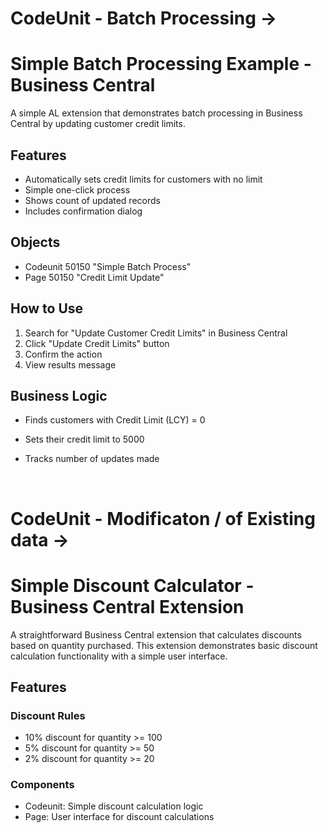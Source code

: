
# CodeUnit - Batch Processing ->


# Simple Batch Processing Example - Business Central

A simple AL extension that demonstrates batch processing in Business Central by updating customer credit limits.

## Features

- Automatically sets credit limits for customers with no limit
- Simple one-click process
- Shows count of updated records
- Includes confirmation dialog

## Objects

- Codeunit 50150 "Simple Batch Process"
- Page 50150 "Credit Limit Update"

## How to Use

1. Search for "Update Customer Credit Limits" in Business Central
2. Click "Update Credit Limits" button
3. Confirm the action
4. View results message

## Business Logic

- Finds customers with Credit Limit (LCY) = 0
- Sets their credit limit to 5000
- Tracks number of updates made

  <br>


# CodeUnit - Modificaton / of Existing data  ->

# Simple Discount Calculator - Business Central Extension

A straightforward Business Central extension that calculates discounts based on quantity purchased. This extension demonstrates basic discount calculation functionality with a simple user interface.

## Features

### Discount Rules
- 10% discount for quantity >= 100
- 5% discount for quantity >= 50
- 2% discount for quantity >= 20

### Components
- Codeunit: Simple discount calculation logic
- Page: User interface for discount calculations
  


